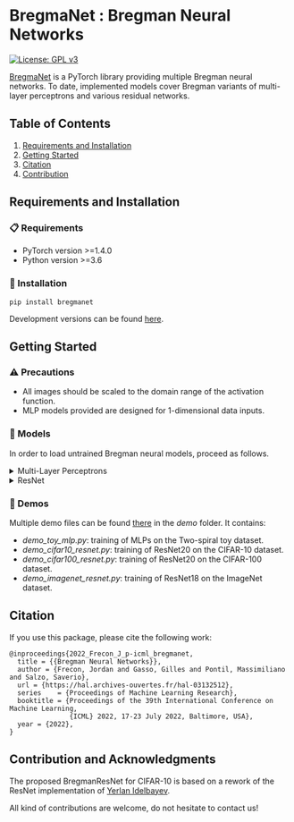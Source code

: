 # BregmaNet : Bregman Neural Networks

[![License: GPL v3](https://img.shields.io/badge/License-GPLv3-blue.svg)](https://www.gnu.org/licenses/gpl-3.0)

[BregmaNet](https://github.com/JordanFrecon/bregmanet) is a PyTorch library providing multiple Bregman neural networks. To date, implemented models cover Bregman variants of multi-layer perceptrons and various residual networks.


## Table of Contents

1. [Requirements and Installation](#Requirements-and-Installation)
2. [Getting Started](#Getting-Started)
3. [Citation](#Citation)
4. [Contribution](#Contribution-and-Acknowledgments)



## Requirements and Installation

### :clipboard: Requirements

- PyTorch version >=1.4.0
- Python version >=3.6



### :hammer: Installation

```
pip install bregmanet
```

Development versions can be found [here](https://test.pypi.org/project/bregmanet/).

## Getting Started

###  :warning: Precautions

* All images should be scaled to the domain range of the activation function.
* MLP models provided are designed for 1-dimensional data inputs.


###  :page_with_curl: Models

In order to load untrained Bregman neural models, proceed as follows.

<details><summary>Multi-Layer Perceptrons</summary><p>

```python
import bregmanet
model = bregmanet.MLP(activation_name='sigmoid', num_neurons=[1024, 1024, 512], input_dim=1024, output_dim=10)
```
</p></details>

<details><summary>ResNet</summary><p>

For instance, a BregmanResNet20 with SoftPlus activation function can be defined as :

```python
import bregmanet
model = bregmanet.bresnet20(activation='softplus')
```

</p></details>

### :rocket: Demos

Multiple demo files can be found [there](https://github.com/JordanFrecon/bregmanet) in the *demo* folder. It contains:
- *demo_toy_mlp.py*: training of MLPs on the Two-spiral toy dataset.
- *demo_cifar10_resnet.py*: training of ResNet20 on the CIFAR-10 dataset.
- *demo_cifar100_resnet.py*: training of ResNet20 on the CIFAR-100 dataset.
- *demo_imagenet_resnet.py*: training of ResNet18 on the ImageNet dataset.



## Citation

If you use this package, please cite the following work:

```
@inproceedings{2022_Frecon_J_p-icml_bregmanet,
  title = {{Bregman Neural Networks}},
  author = {Frecon, Jordan and Gasso, Gilles and Pontil, Massimiliano and Salzo, Saverio},
  url = {https://hal.archives-ouvertes.fr/hal-03132512},
  series    = {Proceedings of Machine Learning Research},
  booktitle = {Proceedings of the 39th International Conference on Machine Learning,
               {ICML} 2022, 17-23 July 2022, Baltimore, USA},
  year = {2022},
}

```


## Contribution and Acknowledgments

The proposed BregmanResNet for CIFAR-10 is based on a rework of the ResNet implementation of [Yerlan Idelbayev](https://github.com/akamaster/pytorch_resnet_cifar10).

All kind of contributions are welcome, do not hesitate to contact us!
